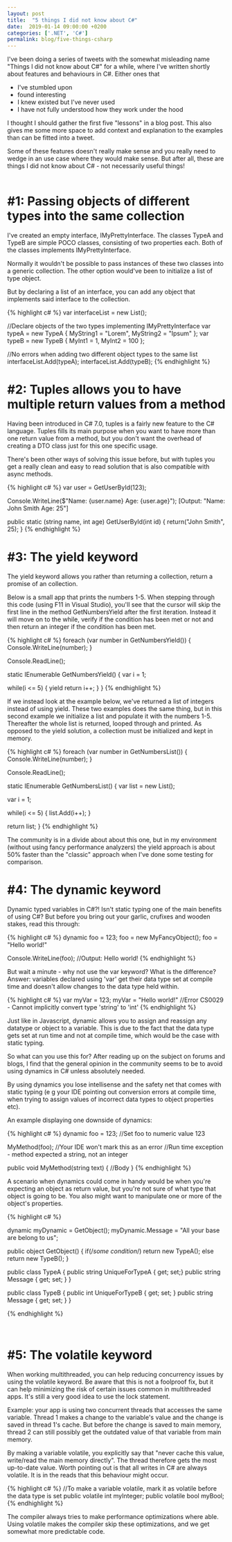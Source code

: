 ```yaml
---
layout: post
title:  "5 things I did not know about C#"
date:  2019-01-14 09:00:00 +0200
categories: ['.NET', 'C#']
permalink: blog/five-things-csharp
---
```


I've been doing a series of tweets with the somewhat misleading name "Things I did not know about C#" for a while, where
I've written shortly about features and behaviours in C#. Either ones that

- I've stumbled upon
- found interesting
- I knew existed but I've never used
- I have not fully understood how they work under the hood

I thought I should gather the first five "lessons" in a blog post. This also gives me some more space to add context and
explanation to the examples than can be fitted into a tweet.

Some of these features doesn't really make sense and you really need to wedge in an use case where they would make
sense. But after all, these are things I did not know about C# - not necessarily useful things! 
<br><br>

<h1>#1: Passing objects of different types into the same collection</h1>

I've created an empty interface, IMyPrettyInterface. The classes TypeA and TypeB are simple POCO classes,
consisting of two properties each. Both of the classes implements IMyPrettyInterface.

Normally it wouldn't be possible to pass instances of these two classes into a generic collection. The
other option would've been to initialize a list of type object.

But by declaring a list of an interface, you can add any object that implements said interface to the collection.

{% highlight c# %}
var interfaceList = new List<IMyPrettyInterface>();

//Declare objects of the two types implementing IMyPrettyInterface
var typeA = new TypeA { MyString1 = "Lorem", MyString2 = "Ipsum" };
var typeB = new TypeB { MyInt1 = 1, MyInt2 = 100 };

//No errors when adding two different object types to the same list
interfaceList.Add(typeA);
interfaceList.Add(typeB);
{% endhighlight %}
<br>
<h1>#2: Tuples allows you to have multiple return values from a method</h1>

Having been introduced in C# 7.0, tuples is a fairly new feature to the C# language.
Tuples fills its main purpose when you want to have more than one return value from a
method, but you don't want the overhead of creating a DTO class just for
this one specific usage.

There's been other ways of solving this issue before, but with tuples you get a
really clean and easy to read solution that is also compatible with async methods.

{% highlight c# %}
var user = GetUserById(123);

Console.WriteLine($"Name: {user.name} Age: {user.age}");
[Output: "Name: John Smith Age: 25"]

public static (string name, int age) GetUserById(int id)
{
   return("John Smith", 25);
} 
{% endhighlight %}
<br>
<h1>#3: The yield keyword</h1>

The yield keyword allows you rather than returning a collection, return a promise of an collection.

Below is a small app that prints the numbers 1-5. When stepping through this code (using F11 in 
Visual Studio), you'll see that the cursor will skip the first line in the method GetNumbersYield
after the first iteration. Instead it will move on to the while, verify if the condition has 
been met or not and then return an integer if the condition has been met.

{% highlight c# %}
foreach (var number in GetNumbersYield()) 
{
   Console.WriteLine(number);
}

Console.ReadLine();

static IEnumerable GetNumbersYield()
{
   var i = 1;
            
   while(i <= 5)
   {
      yield return i++;
   }
}
{% endhighlight %}

If we instead look at the example below, we've returned a list of integers instead of using yield.
These two examples does the same thing, but in this second example we initialize a list and populate it
with the numbers 1-5. Thereafter the whole list is returned, looped through and printed. As opposed
to the yield solution, a collection must be initialized and kept in memory.

{% highlight c# %}
foreach (var number in GetNumbersList()) 
{
   Console.WriteLine(number);
}

Console.ReadLine();

static IEnumerable GetNumbersList()
{
   var list = new List<int>();

   var i = 1;

   while(i <= 5)
   {
      list.Add(i++);
   }

   return list;
}
{% endhighlight %}

The community is in a divide about about this one, but in my environment (without using fancy performance
analyzers) the yield approach is about 50% faster than the "classic" approach when I've done some testing 
for comparison.
<br>
<h1>#4: The dynamic keyword</h1>

Dynamic typed variables in C#?! Isn't static typing one of the main benefits of using C#?
But before you bring out your garlic, crufixes and wooden stakes, read this through:

{% highlight c# %}
dynamic foo = 123;
foo = new MyFancyObject();
foo = "Hello world!"

Console.WriteLine(foo);
//Output: Hello world!
{% endhighlight %}

But wait a minute - why not use the var keyword? What is the difference? <br>
Answer: variables declared using 'var' get their data type set at compile time and doesn't allow changes to the data type held within.

{% highlight c# %}
var myVar = 123;
myVar = "Hello world!"
//Error CS0029 - Cannot implicitly convert type 'string' to 'int'
{% endhighlight %}

Just like in Javascript, dynamic allows you to assign and reassign any datatype or object to a variable. This is due to
the fact that the data type gets set at run time and not at compile time, which would be the case with static typing.

So what can you use this for? After reading up on the subject on forums and blogs, I find that the general opinion in the community
seems to be to avoid using dynamics in C# unless absolutely needed. 

By using dynamics you lose intellisense and the safety net that comes with static typing (e g your IDE pointing out conversion errors 
at compile time, when trying to assign values of incorrect data types to object properties etc).

An example displaying one downside of dynamics:

{% highlight c# %}
dynamic foo = 123; //Set foo to numeric value 123

MyMethod(foo); //Your IDE won't mark this as an error
//Run time exception - method expected a string, not an integer

public void MyMethod(string text)
{
	//Body
}
{% endhighlight %}

A scenario when dynamics could come in handy would be when you're expecting an object as return value, but you're not sure of what type
that object is going to be. You also might want to manipulate one or more of the object's properties.

{% highlight c# %}

dynamic myDynamic = GetObject();
myDynamic.Message = "All your base are belong to us";

public object GetObject()
{
	if(/*some condition*/)
	    return new TypeA();
	else
	    return new TypeB();
}

public class TypeA
{
	public string UniqueForTypeA { get; set;}
	public string Message { get; set; }
}

public class TypeB
{
	public int UniqueForTypeB { get; set; }
	public string Message { get; set; }
}


{% endhighlight %}

<br>
<h1>#5: The volatile keyword</h1>

When working multithreaded, you can help reducing concurrency issues  by using the volatile keyword. Be aware that this is not a foolproof
fix, but it can help minimizing the risk of certain issues common in multithreaded apps. It's still a very good idea to use the lock statement.

Example: your app is using two concurrent threads that accesses the same variable. Thread 1 makes a change to the variable's value and the
change is saved in thread 1's cache. But before the change is saved to main memory, thread 2 can still possibly get the outdated value of that
variable from main memory.

By making a variable volatile, you explicitly say that "never cache this value, write/read the main memory directly". The thread therefore gets
the most up-to-date value. Worth pointing out is that all writes in C# are always volatile. It is in the reads that this behaviour might occur.

{% highlight c# %}
   //To make a variable volatile, mark it as volatile before the data type is set
   public volatile int myInteger;
   public volatile bool myBool;
{% endhighlight %}

The compiler always tries to make performance optimizations where able. Using volatile makes the compiler skip these optimizations, and we get 
somewhat more predictable code.